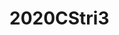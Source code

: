 # 2020CStri3
<!DOCTYPE html>
<html>
    <head>
        <title>Emoji</title>
        <style>
            body{
         
            }
            #face{
                
            }
            .eye{
                
            }
            .pupil{
                
            }
            #leftEye{
                
            }
            #rightEye{
                
            }
            #mouth{
                background: url('emojiMouth.png') no-repeat center center;
                background-size:contain;
            }
            #tongue{
          
            }
        </style>
    </head>
    <body>
        <div id='face'>
            <div id='leftEye' class='eye'>
                <div class='pupil'></div>
            </div>
            <div id='rightEye' class='eye'>
                <div class='pupil'></div>
            </div>
            <div id='mouth'>
                <div id='tongue'></div>
            </div>
        </div>
    </body>
</html>

